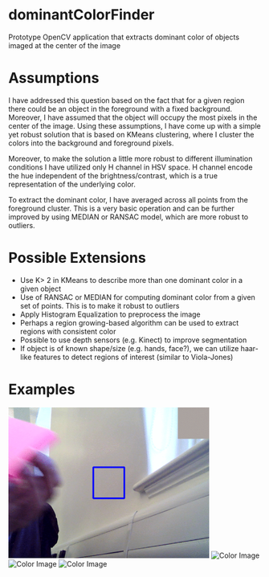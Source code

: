 dominantColorFinder
===================

Prototype OpenCV application that extracts dominant color of objects imaged at the center of the image

Assumptions
===========
I have addressed this question based on the fact that for a given region there could be an object in the foreground with a fixed background.
Moreover, I have assumed that the object will occupy the most pixels in the center of the image. Using these assumptions, I have come up
with a simple yet robust solution that is based on KMeans clustering, where I cluster the colors into the background and foreground pixels.

Moreover, to make the solution a little more robust to different illumination conditions I have utilized only H channel in HSV space. H channel
encode the hue independent of the brightness/contrast, which is a true representation of the underlying color.

To extract the dominant color, I have averaged across all points from the foreground cluster. This is a very basic operation and can be further improved 
by using MEDIAN or RANSAC model, which are more robust to outliers. 

Possible Extensions
===================
- Use K> 2 in KMeans to describe more than one dominant color in a given object
- Use of RANSAC or MEDIAN for computing dominant color from a given set of points. This is to make it robust to outliers
- Apply Histogram Equalization to preprocess the image
- Perhaps a region growing-based algorithm can be used to extract regions with consistent color
- Possible to use depth sensors (e.g. Kinect) to improve segmentation
- If object is of known shape/size (e.g. hands, face?), we can utilize haar-like features to detect regions of interest (similar to Viola-Jones)



Examples
========

<img src="https://github.com/devkicks/dominantColorFinder/blob/master/DominantColorFinder/DominantColorFinder/output/1/imageGif.gif" alt="Color Image" width="400"/>
<img src="https://github.com/devkicks/dominantColorFinder/blob/master/DominantColorFinder/DominantColorFinder/output/2/imageGif.gif" alt="Color Image" width="400"/>
<img src="https://github.com/devkicks/dominantColorFinder/blob/master/DominantColorFinder/DominantColorFinder/output/3/imageGif.gif" alt="Color Image" width="400"/>
<img src="https://github.com/devkicks/dominantColorFinder/blob/master/DominantColorFinder/DominantColorFinder/output/4/imageGif.gif" alt="Color Image" width="400"/>
